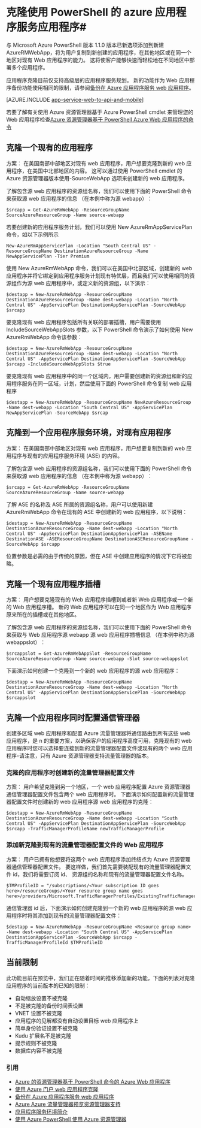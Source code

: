 <properties
    pageTitle="Web 应用程序克隆使用 PowerShell"
    description="了解如何复制到新的 Web 应用程序使用 PowerShell Web 应用程序。"
    services="app-service\web"
    documentationCenter=""
    authors="ahmedelnably"
    manager="stefsch"
    editor=""/>

<tags
    ms.service="app-service-web"
    ms.workload="web"
    ms.tgt_pltfrm="na"
    ms.devlang="na"
    ms.topic="article"
    ms.date="01/13/2016"
    ms.author="ahmedelnably"/>

# <a name="azure-app-service-app-cloning-using-powershell"></a>克隆使用 PowerShell 的 azure 应用程序服务应用程序#

与 Microsoft Azure PowerShell 版本 1.1.0 版本已新选项添加到新建 AzureRMWebApp，将为用户复制到新创建的应用程序，在其他地区或在同一个地区对现有 Web 应用程序的能力。 这将使客户能够快速而轻松地在不同地区中部署多个应用程序。

应用程序克隆目前仅支持高级层的应用程序服务规划。 新的功能作为 Web 应用程序备份功能使用相同的限制，请参阅[备份在 Azure 应用程序服务 web 应用程序](web-sites-backup.md)。

[AZURE.INCLUDE [app-service-web-to-api-and-mobile](../../includes/app-service-web-to-api-and-mobile.md)] 

若要了解有关使用 Azure 资源管理器基于 Azure PowerShell cmdlet 来管理您的 Web 应用程序检查[Azure 资源管理器基于 PowerShell Azure Web 应用程序的命令](app-service-web-app-azure-resource-manager-powershell.md)

## <a name="cloning-an-existing-app"></a>克隆一个现有的应用程序 ##

方案︰ 在美国南部中部地区对现有 web 应用程序，用户想要克隆到新的 web 应用程序，在美国中北部地区的内容。 这可以通过使用 PowerShell cmdlet 的 Azure 资源管理器版本使用-SourceWebApp 选项来创建新的 web 应用程序。

了解包含源 web 应用程序的资源组名称，我们可以使用下面的 PowerShell 命令来获取源 web 应用程序的信息 （在本例中称为源 webapp）︰

    $srcapp = Get-AzureRmWebApp -ResourceGroupName SourceAzureResourceGroup -Name source-webapp

若要创建新的应用程序服务计划，我们可以使用 New AzureRmAppServicePlan 命令，如以下示例所示

    New-AzureRmAppServicePlan -Location "South Central US" -ResourceGroupName DestinationAzureResourceGroup -Name NewAppServicePlan -Tier Premium

使用 New AzureRmWebApp 命令，我们可以在美国中北部区域，创建新的 web 应用程序并将它绑定到应用程序服务计划现有特优层，而且我们可以使用相同的资源组作为源 web 应用程序中，或定义新的资源组，以下演示︰

    $destapp = New-AzureRmWebApp -ResourceGroupName DestinationAzureResourceGroup -Name dest-webapp -Location "North Central US" -AppServicePlan DestinationAppServicePlan -SourceWebApp $srcapp

要克隆现有 web 应用程序包括所有关联的部署插槽，用户需要使用 IncludeSourceWebAppSlots 参数，以下 PowerShell 命令演示了如何使用 New AzureRmWebApp 命令该参数︰

    $destapp = New-AzureRmWebApp -ResourceGroupName DestinationAzureResourceGroup -Name dest-webapp -Location "North Central US" -AppServicePlan DestinationAppServicePlan -SourceWebApp $srcapp -IncludeSourceWebAppSlots $true

要克隆现有 web 应用程序中的同一个区域内，用户需要创建新的资源组和新的应用程序服务在同一区域，计划，然后使用下面的 PowerShell 命令复制 web 应用程序

    $destapp = New-AzureRmWebApp -ResourceGroupName NewAzureResourceGroup -Name dest-webapp -Location "South Central US" -AppServicePlan NewAppServicePlan -SourceWebApp $srcap

## <a name="cloning-an-existing-app-to-an-app-service-environment"></a>克隆到一个应用程序服务环境，对现有应用程序 ##

方案︰ 在美国南部中部地区对现有 web 应用程序，用户想要复制到新的 web 应用程序与现有的应用程序服务环境 (ASE) 的内容。

了解包含源 web 应用程序的资源组名称，我们可以使用下面的 PowerShell 命令来获取源 web 应用程序的信息 （在本例中称为源 webapp）︰

    $srcapp = Get-AzureRmWebApp -ResourceGroupName SourceAzureResourceGroup -Name source-webapp

了解 ASE 的名称及 ASE 所属的资源组名称，用户可以使用新建 AzureRmWebApp 命令在现有的 ASE 中创建新的 web 应用程序，以下说明︰

    $destapp = New-AzureRmWebApp -ResourceGroupName DestinationAzureResourceGroup -Name dest-webapp -Location "North Central US" -AppServicePlan DestinationAppServicePlan -ASEName DestinationASE -ASEResourceGroupName DestinationASEResourceGroupName -SourceWebApp $srcapp

位置参数是必需的由于传统的原因，但在 ASE 中创建应用程序的情况下它将被忽略。 

## <a name="cloning-an-existing-app-slot"></a>克隆一个现有应用程序插槽 ##

方案︰ 用户想要克隆现有的 Web 应用程序插槽到或者新 Web 应用程序或一个新的 Web 应用程序槽。 新的 Web 应用程序可以在同一个地区作为 Web 应用程序原来所在的插槽或在其他地区。

了解包含源 web 应用程序的资源组名称，我们可以使用下面的 PowerShell 命令来获取与 Web 应用程序源 webapp 源 web 应用程序插槽信息 （在本例中称为源 webappslot）︰

    $srcappslot = Get-AzureRmWebAppSlot -ResourceGroupName SourceAzureResourceGroup -Name source-webapp -Slot source-webappslot

下面演示如何创建一个克隆到一个新的 web 应用程序的源 web 应用程序︰

    $destapp = New-AzureRmWebApp -ResourceGroupName DestinationAzureResourceGroup -Name dest-webapp -Location "North Central US" -AppServicePlan DestinationAppServicePlan -SourceWebApp $srcappslot

## <a name="configuring-traffic-manager-while-cloning-a-app"></a>克隆一个应用程序同时配置通信管理器 ##

创建多区域 web 应用程序和配置 Azure 流量管理器将通信路由到所有这些 web 应用程序，是 n 的重要方案，以确保客户的应用程序高度可用，克隆现有的 web 应用程序时您可以选择要连接到新的流量管理器配置文件或现有的两个 web 应用程序-请注意，只有 Azure 资源管理器支持流量管理器的版本。

### <a name="creating-a-new-traffic-manager-profile-while-cloning-a-app"></a>克隆的应用程序时创建新的流量管理器配置文件 ###

方案︰ 用户希望克隆到另一个地区，一个 web 应用程序配置 Azure 资源管理器通信管理器配置文件包含两个 web 应用程序时。 下面演示如何配置新的流量管理器配置文件时创建新的 web 应用程序源 web 应用程序的克隆︰

    $destapp = New-AzureRmWebApp -ResourceGroupName DestinationAzureResourceGroup -Name dest-webapp -Location "South Central US" -AppServicePlan DestinationAppServicePlan -SourceWebApp $srcapp -TrafficManagerProfileName newTrafficManagerProfile

### <a name="adding-new-cloned-web-app-to-an-existing-traffic-manager-profile"></a>添加新克隆到现有的流量管理器配置文件的 Web 应用程序 ###

方案︰ 用户已拥有他想要将这两个 web 应用程序添加终结点为 Azure 资源管理器通信管理器配置文件。 要这样做，我们首先需要装配现有的流量管理器配置文件 id，我们将需要订阅 id、 资源组的名称和现有的流量管理器配置文件名称。

    $TMProfileID = "/subscriptions/<Your subscription ID goes here>/resourceGroups/<Your resource group name goes here>/providers/Microsoft.TrafficManagerProfiles/ExistingTrafficManagerProfileName"

通信管理器 id 后，下面演示如何创建克隆到一个新的 web 应用程序的源 web 应用程序时将其添加到现有的流量管理器配置文件︰

    $destapp = New-AzureRmWebApp -ResourceGroupName <Resource group name> -Name dest-webapp -Location "South Central US" -AppServicePlan DestinationAppServicePlan -SourceWebApp $srcapp -TrafficManagerProfileId $TMProfileID

## <a name="current-restrictions"></a>当前限制 ##

此功能目前在预览中，我们正在随着时间的推移添加新的功能，下面的列表对克隆应用程序的当前版本的已知的限制︰

- 自动缩放设置不被克隆
- 不是被克隆的备份时间表设置
- VNET 设置不被克隆
- 应用程序的见解都没有自动设置目标 web 应用程序上
- 简单身份验证设置不被克隆
- Kudu 扩展名不是被克隆
- 提示规则不被克隆
- 数据库内容不被克隆


### <a name="references"></a>引用 ###
- [Azure 的资源管理器基于 PowerShell 命令的 Azure Web 应用程序](app-service-web-app-azure-resource-manager-powershell.md)
- [使用 Azure 门户 web 应用程序克隆](app-service-web-app-cloning-portal.md)
- [备份在 Azure 应用程序服务 web 应用程序](web-sites-backup.md)
- [Azure Azure 流量管理器预览资源管理器支持](../../articles/traffic-manager/traffic-manager-powershell-arm.md)
- [应用程序服务环境简介](app-service-app-service-environment-intro.md)
- [使用 Azure PowerShell 使用 Azure 资源管理器](../powershell-azure-resource-manager.md)
